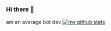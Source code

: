 ### Hi there 👋
am an average bot dev
[![my github stats](https://github-readme-stats.vercel.app/api?username=haydenwalker980)](https://github.com/anuraghazra/github-readme-stats)
